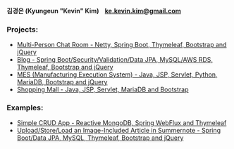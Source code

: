 #### 김경은 (Kyungeun "Kevin" Kim) &nbsp;&nbsp; ke.kevin.kim@gmail.com

### Projects:

- <a href="https://github.com/VertigoK/multi-person-chat-room">Multi-Person Chat Room - Netty, Spring Boot, Thymeleaf, Bootstrap and jQuery</a>
- <a href="https://github.com/VertigoK/blog">Blog - Spring Boot/Security/Validation/Data JPA, MySQL/AWS RDS, Thymeleaf, Bootstrap and jQuery</a>
- <a href="https://github.com/VertigoK/TH_MES">MES (Manufacturing Execution System) - Java, JSP, Servlet, Python, MariaDB, Bootstrap and jQuery</a>
- <a href="https://github.com/VertigoK/ShoppingMall">Shopping Mall - Java, JSP, Servlet, MariaDB and Bootstrap</a>

### Examples:
- <a href="https://github.com/VertigoK/blog-mongo-webflux">Simple CRUD App - Reactive MongoDB, Spring WebFlux and Thymeleaf
- <a href="https://github.com/VertigoK/summernote-image">Upload/Store/Load an Image-Included Article in Summernote - Spring Boot/Data JPA, MySQL, Thymeleaf, Bootstrap and jQuery</a>
